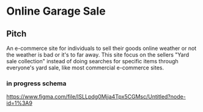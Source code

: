 # Online Garage Sale

## Pitch
An e-commerce site for individuals to sell their goods online weather or not the weather is bad or it's to far away. This site focus on the sellers "Yard sale collection" instead of doing searches for specific items through everyone's yard sale, like most commercial e-commerce sites.

### in progress schema

https://www.figma.com/file/ISLLpdg0Mjja4Tpx5CGMsc/Untitled?node-id=1%3A9